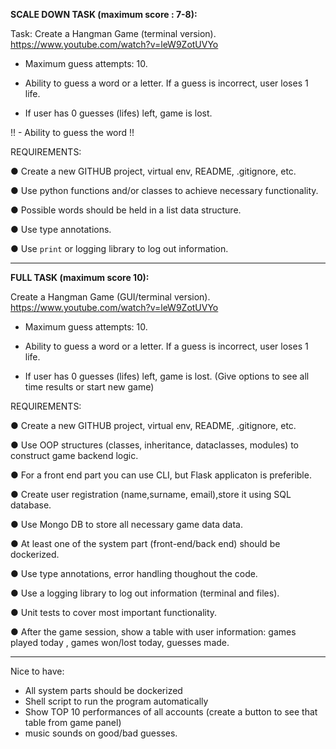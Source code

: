 **SCALE DOWN TASK (maximum score : 7-8):**

Task:
Create a Hangman Game (terminal version). https://www.youtube.com/watch?v=leW9ZotUVYo

- Maximum guess attempts: 10.

- Ability to guess a word or a letter. If a guess is incorrect, user loses 1 life.

- If user has 0 guesses (lifes) left, game is lost.

!! - Ability to guess the word !!

REQUIREMENTS:

● Create a new GITHUB project, virtual env, README, .gitignore, etc.

● Use python functions and/or classes to achieve necessary functionality.

● Possible words should be held in a list data structure.

● Use type annotations.

● Use `print` or logging library to log out information.

--------------------------------------------------------------------

**FULL TASK (maximum score 10):**

Create a Hangman Game (GUI/terminal version). https://www.youtube.com/watch?v=leW9ZotUVYo

- Maximum guess attempts: 10.

- Ability to guess a word or a letter. If a guess is incorrect, user loses 1 life.

- If user has 0 guesses (lifes) left, game is lost. (Give options to see all time results or start new game)

REQUIREMENTS:

● Create a new GITHUB project, virtual env, README, .gitignore, etc.

● Use OOP structures (classes, inheritance, dataclasses, modules) to construct game backend logic.

● For a front end part you can use CLI, but Flask applicaton is preferible. 

● Create user registration (name,surname, email),store it using SQL database.

● Use Mongo DB to store all necessary game data data.

● At least one of the system part (front-end/back end) should be dockerized.

● Use type annotations, error handling thoughout the code.

● Use a logging library to log out information (terminal and files).

● Unit tests to cover most important functionality.

● After the game session, show a table with user information: games played today , games won/lost today, guesses made.

--------------------------------------------------------------------
Nice to have:
 - All system parts should be dockerized
 - Shell script to run the program automatically
 - Show TOP 10 performances of all accounts (create a button to see that table from game panel) 
 - music sounds on good/bad guesses.
